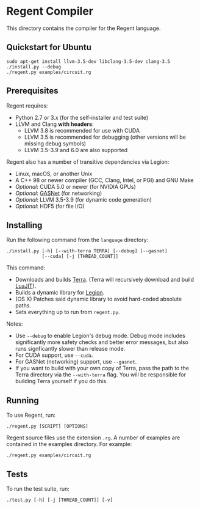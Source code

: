 # Regent Compiler

This directory contains the compiler for the Regent language.

## Quickstart for Ubuntu

```
sudo apt-get install llvm-3.5-dev libclang-3.5-dev clang-3.5
./install.py --debug
./regent.py examples/circuit.rg
```

## Prerequisites

Regent requires:

  * Python 2.7 or 3.x (for the self-installer and test suite)
  * LLVM and Clang **with headers**:
      * LLVM 3.8 is recommended for use with CUDA
      * LLVM 3.5 is recommended for debugging (other versions will be missing debug symbols)
      * LLVM 3.5-3.9 and 6.0 are also supported

Regent also has a number of transitive dependencies via Legion:

  * Linux, macOS, or another Unix
  * A C++ 98 or newer compiler (GCC, Clang, Intel, or PGI) and GNU Make
  * *Optional*: CUDA 5.0 or newer (for NVIDIA GPUs)
  * *Optional*: [GASNet](https://gasnet.lbl.gov/) (for networking)
  * *Optional*: LLVM 3.5-3.9 (for dynamic code generation)
  * *Optional*: HDF5 (for file I/O)

## Installing

Run the following command from the `language` directory:

```
./install.py [-h] [--with-terra TERRA] [--debug] [--gasnet]
             [--cuda] [-j [THREAD_COUNT]]
```

This command:

  * Downloads and builds [Terra](http://terralang.org/). (Terra will
    recursively download and build [LuaJIT](http://luajit.org/)).
  * Builds a dynamic library for [Legion](http://legion.stanford.edu/).
  * (OS X) Patches said dynamic library to avoid hard-coded absolute paths.
  * Sets everything up to run from `regent.py`.

Notes:

  * Use `--debug` to enable Legion's debug mode. Debug mode includes
    significantly more safety checks and better error messages, but
    also runs signficantly slower than release mode.
  * For CUDA support, use `--cuda`.
  * For GASNet (networking) support, use `--gasnet`.
  * If you want to build with your own copy of Terra, pass the path to
    the Terra directory via the `--with-terra` flag. You will be
    responsible for building Terra yourself if you do this.

## Running

To use Regent, run:

```
./regent.py [SCRIPT] [OPTIONS]
```

Regent source files use the extension `.rg`. A number of examples are
contained in the examples directory. For example:

```
./regent.py examples/circuit.rg
```

## Tests

To run the test suite, run:

    ./test.py [-h] [-j [THREAD_COUNT]] [-v]
